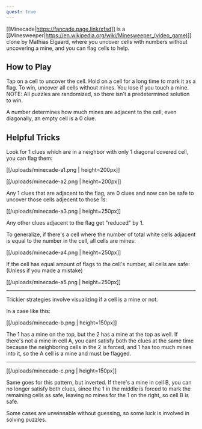 ```yaml
---
quest: true
---
```

[[Minecade|https://fancade.page.link/xfsd]] is a [[Minesweeper|https://en.wikipedia.org/wiki/Minesweeper_(video_game)]] clone by Mathias Elgaard,  where you uncover cells with numbers without uncovering a mine, and you can flag cells to help.

## How to Play

Tap on a cell to uncover the cell. Hold on a cell for a long time to mark it as a flag. To win, uncover all cells without mines. You lose if you touch a mine. NOTE: All puzzles are randomized, so there isn't a predetermined solution to win.

A number determines how much mines are adjacent to the cell, even diagonally, an empty cell is a 0 clue.

## Helpful Tricks

Look for 1 clues which are in a neighbor with only 1 diagonal covered cell, you can flag them:

[[/uploads/minecade-a1.png | height=200px]]

[[/uploads/minecade-a2.png | height=200px]]

Any 1 clues that are adjacent to the flag, are 0 clues and now can be safe to uncover those cells adjecent to those 1s:

[[/uploads/minecade-a3.png | height=250px]]


Any other clues adjacent to the flag get "reduced" by 1.

To generalize, if there's a cell where the number of total white cells adjacent is equal to the number in the cell, all cells are mines:

[[/uploads/minecade-a4.png | height=250px]]

If the cell has equal amount of flags to the cell's number, all cells are safe: (Unless if you made a mistake)

[[/uploads/minecade-a5.png | height=250px]]

-------------------

Trickier strategies involve visualizing if a cell is a mine or not.

In a case like this:

[[/uploads/minecade-b.png | height=150px]]

The 1 has a mine on the top, but the 2 has a mine at the top as well. If there's not a mine in cell A, you cant satisfy both the clues at the same time because the neighboring cells in the 2 is forced, and 1 has too much mines into it, so the A cell is a mine and must be flagged.

-------------------

[[/uploads/minecade-c.png | height=150px]]

Same goes for this pattern, but inverted. If there's a mine in cell B, you can no longer satisfy both clues, since the 1 in the middle is forced to mark the remaining cells as safe, leaving no mines for the 1 on the right, so cell B is safe.

Some cases are unwinnable without guessing, so some luck is involved in solving puzzles.